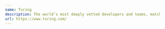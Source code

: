 ```yaml
---
name: Turing
description: The world’s most deeply vetted developers and teams, matched by AI.
url: https://www.turing.com/
---
```

